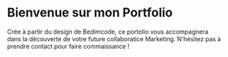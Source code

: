 # Bienvenue sur mon Portfolio

Crée à partir du design de Bedimcode, ce portolio vous accompagnera dans la découverte de votre future collaboratice Marketing. N'hésitez pas à prendre contact pour faire commaissance ! 
